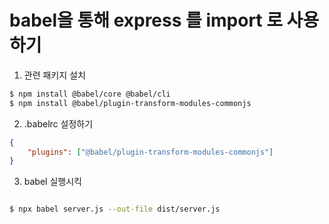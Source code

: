 # babel을 통해 express 를 import 로 사용하기

1. 관련 패키지 설치

```sh
$ npm install @babel/core @babel/cli
$ npm install @babel/plugin-transform-modules-commonjs
```

2. .babelrc 설정하기

```json
{
    "plugins": ["@babel/plugin-transform-modules-commonjs"]
}
```

3. babel 실행시킥

```sh

$ npx babel server.js --out-file dist/server.js
```
